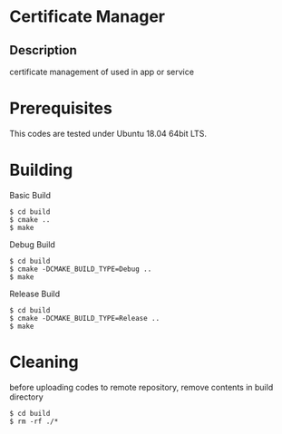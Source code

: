 Certificate Manager
===========

Description
-----------
certificate management of used in app or service

Prerequisites
=============
This codes are tested under Ubuntu 18.04 64bit LTS.

Building
========
Basic Build

    $ cd build
    $ cmake ..
    $ make

Debug Build

    $ cd build
    $ cmake -DCMAKE_BUILD_TYPE=Debug ..
    $ make

Release Build

    $ cd build
    $ cmake -DCMAKE_BUILD_TYPE=Release ..
    $ make


Cleaning
========
before uploading codes to remote repository, remove contents in build directory

    $ cd build
    $ rm -rf ./*